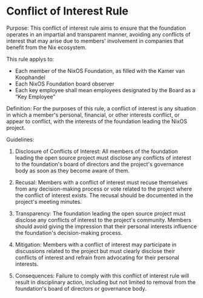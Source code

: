 # Conflict of Interest Rule

Purpose: This conflict of interest rule aims to ensure that the foundation operates in an impartial and transparent manner, avoiding any conflicts of interest that may arise due to members' involvement in companies that benefit from the Nix ecosystem.

This rule applys to:
- Each member of the NixOS Foundation, as filled with the Kamer van Koophandel
- Each NixOS Foundation board observer
- Each key employee shall mean employees designated by the Board as a “Key Employee”  

Definition: For the purposes of this rule, a conflict of interest is any situation in which a member's personal, financial, or other interests conflict, or appear to conflict, with the interests of the foundation leading the NixOS project.

Guidelines:

1. Disclosure of Conflicts of Interest: All members of the foundation leading the open source project must disclose any conflicts of interest to the foundation's board of directors and the project's governance body as soon as they become aware of them.

2. Recusal: Members with a conflict of interest must recuse themselves from any decision-making process or vote related to the project where the conflict of interest exists. The recusal should be documented in the project's meeting minutes.

3. Transparency: The foundation leading the open source project must disclose any conflicts of interest to the project's community. Members should avoid giving the impression that their personal interests influence the foundation's decision-making process.

4. Mitigation: Members with a conflict of interest may participate in discussions related to the project but must clearly disclose their conflicts of interest and refrain from advocating for their personal interests.

5. Consequences: Failure to comply with this conflict of interest rule will result in disciplinary action, including but not limited to removal from the foundation's board of directors or governance body.

